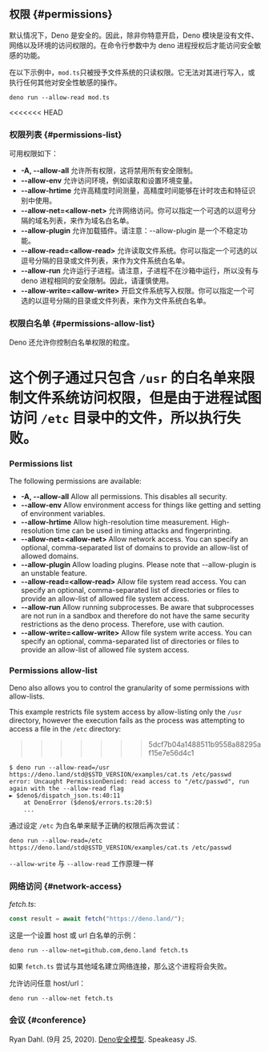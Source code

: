 ## 权限 {#permissions}

默认情况下，Deno 是安全的。因此，除非你特意开启，Deno 模块是没有文件、网络以及环境的访问权限的。在命令行参数中为 deno 进程授权后才能访问安全敏感的功能。

在以下示例中，`mod.ts`只被授予文件系统的只读权限。它无法对其进行写入，或执行任何其他对安全性敏感的操作。

```shell
deno run --allow-read mod.ts
```

<<<<<<< HEAD
### 权限列表 {#permissions-list}

可用权限如下：

- **-A, --allow-all** 允许所有权限，这将禁用所有安全限制。
- **--allow-env** 允许访问环境，例如读取和设置环境变量。
- **--allow-hrtime** 允许高精度时间测量，高精度时间能够在计时攻击和特征识别中使用。
- **--allow-net=\<allow-net\>** 允许网络访问。你可以指定一个可选的以逗号分隔的域名列表，来作为域名白名单。
- **--allow-plugin** 允许加载插件。请注意：--allow-plugin 是一个不稳定功能。
- **--allow-read=\<allow-read\>** 允许读取文件系统。你可以指定一个可选的以逗号分隔的目录或文件列表，来作为文件系统白名单。
- **--allow-run** 允许运行子进程。请注意，子进程不在沙箱中运行，所以没有与 deno 进程相同的安全限制。因此，请谨慎使用。
- **--allow-write=\<allow-write\>** 开启文件系统写入权限。你可以指定一个可选的以逗号分隔的目录或文件列表，来作为文件系统白名单。

### 权限白名单 {#permissions-allow-list}

Deno 还允许你控制白名单权限的粒度。

这个例子通过只包含 `/usr` 的白名单来限制文件系统访问权限，但是由于进程试图访问 `/etc` 目录中的文件，所以执行失败。
=======
### Permissions list

The following permissions are available:

- **-A, --allow-all** Allow all permissions. This disables all security.
- **--allow-env** Allow environment access for things like getting and setting
  of environment variables.
- **--allow-hrtime** Allow high-resolution time measurement. High-resolution
  time can be used in timing attacks and fingerprinting.
- **--allow-net=\<allow-net\>** Allow network access. You can specify an
  optional, comma-separated list of domains to provide an allow-list of allowed
  domains.
- **--allow-plugin** Allow loading plugins. Please note that --allow-plugin is
  an unstable feature.
- **--allow-read=\<allow-read\>** Allow file system read access. You can specify
  an optional, comma-separated list of directories or files to provide an
  allow-list of allowed file system access.
- **--allow-run** Allow running subprocesses. Be aware that subprocesses are not
  run in a sandbox and therefore do not have the same security restrictions as
  the deno process. Therefore, use with caution.
- **--allow-write=\<allow-write\>** Allow file system write access. You can
  specify an optional, comma-separated list of directories or files to provide
  an allow-list of allowed file system access.

### Permissions allow-list

Deno also allows you to control the granularity of some permissions with
allow-lists.

This example restricts file system access by allow-listing only the `/usr`
directory, however the execution fails as the process was attempting to access a
file in the `/etc` directory:
>>>>>>> 5dcf7b04a1488511b9558a88295af15e7e56d4c1

```shell
$ deno run --allow-read=/usr https://deno.land/std@$STD_VERSION/examples/cat.ts /etc/passwd
error: Uncaught PermissionDenied: read access to "/etc/passwd", run again with the --allow-read flag
► $deno$/dispatch_json.ts:40:11
    at DenoError ($deno$/errors.ts:20:5)
    ...
```

通过设定 `/etc` 为白名单来赋予正确的权限后再次尝试：

```shell
deno run --allow-read=/etc https://deno.land/std@$STD_VERSION/examples/cat.ts /etc/passwd
```

`--allow-write` 与 `--allow-read` 工作原理一样

### 网络访问 {#network-access}

_fetch.ts_:

```ts
const result = await fetch("https://deno.land/");
```

这是一个设置 host 或 url 白名单的示例：

```shell
deno run --allow-net=github.com,deno.land fetch.ts
```

如果 `fetch.ts` 尝试与其他域名建立网络连接，那么这个进程将会失败。

允许访问任意 host/url：

```shell
deno run --allow-net fetch.ts
```

### 会议 {#conference}

Ryan Dahl. (9月 25, 2020).
[Deno安全模型](https://www.youtube.com/watch?v=r5F6dekUmdE#t=34m57).
Speakeasy JS.

